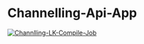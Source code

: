 # Channelling-Api-App


[![Channlling-LK-Compile-Job](https://github.com/Channelling-lk/channelling-api-app/actions/workflows/compile-job.yml/badge.svg)](https://github.com/Channelling-lk/channelling-api-app/actions/workflows/compile-job.yml)
